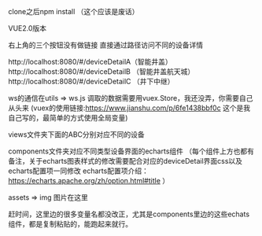 
clone之后npm install   （这个应该是废话）

VUE2.0版本 

右上角的三个按钮没有做链接 直接通过路径访问不同的设备详情

http://localhost:8080/#/deviceDetailA（智能井盖）
http://localhost:8080/#/deviceDetailB （智能井盖航天城）
http://localhost:8080/#/deviceDetailC （井下中继）

ws的通信在utils => ws.js 
调取的数据需要用vuex.Store，我还没弄，你需要自己从头来  (vuex的使用链接:https://www.jianshu.com/p/6fe1438bbf0c   这个是我自己写的，最简单的方式使用全局变量)

views文件夹下面的ABC分别对应不同的设备 


components文件夹对应不同类型设备界面的echarts组件 （每个组件上方也都有备注，关于echarts图表样式的修改需要配合对应的deviceDetail界面css以及echarts配置项一同修改 
  echarts配置项介绍：https://echarts.apache.org/zh/option.html#title
）

assets => img  图片在这里 


赶时间，这里边的很多变量名都没改正，尤其是components里边的这些echats组件，都是复制粘贴的，能跑起来就行。
